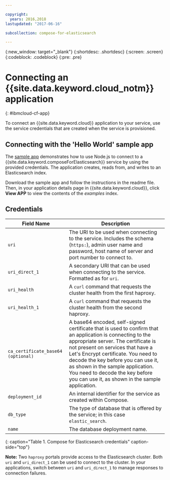 ```yaml
---

copyright:
  years: 2016,2018
lastupdated: "2017-06-16"

subcollection: compose-for-elasticsearch

---
```


{:new_window: target="_blank"}
{:shortdesc: .shortdesc}
{:screen: .screen}
{:codeblock: .codeblock}
{:pre: .pre}

# Connecting an {{site.data.keyword.cloud_notm}} application
{: #ibmcloud-cf-app}

To connect an {{site.data.keyword.cloud}} application to your service, use the service credentials that are created when the service is provisioned.

## Connecting with the 'Hello World' sample app

The [sample app](https://github.com/IBM-Cloud/compose-elasticsearch-helloworld-nodejs) demonstrates how to use Node.js to connect to a {{site.data.keyword.composeForElasticsearch}} service by using the provided credentials. The application creates, reads from, and writes to an Elasticsearch index.

Download the sample app and follow the instructions in the readme file. Then, in your application details page in {{site.data.keyword.cloud}}, click **View APP** to view the contents of the *examples* index.

## Credentials

Field Name|Description
----------|-----------
`uri`|The URI to be used when connecting to the service. Includes the schema (`https:`), admin user name and password, host name of server and port number to connect to.
`uri_direct_1`|A secondary URI that can be used when connecting to the service. Formatted as for `uri`.
`uri_health`|A `curl` command that requests the cluster health from the first haproxy.
`uri_health_1`|A `curl` command that requests the cluster health from the second haproxy.
`ca_certificate_base64` `(optional)`|A base64 encoded, self-signed certificate that is used to confirm that an application is connecting to the appropriate server. The certificate is not present on services that have a Let's Encrypt certificate. You need to decode the key before you can use it, as shown in the sample application. You need to decode the key before you can use it, as shown in the sample application.
`deployment_id`|An internal identifier for the service as created within Compose.
`db_type`|The type of database that is offered by the service; in this case `elastic_search`.
`name`|The database deployment name.
{: caption="Table 1. Compose for Elasticsearch credentials" caption-side="top"}

**Note:** Two `haproxy` portals provide access to the Elasticsearch cluster. Both `uri` and `uri_direct_1` can be used to connect to the cluster. In your applications, switch between `uri` and `uri_direct_1` to manage responses to connection failures.
